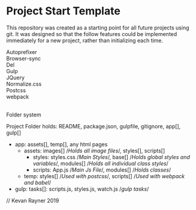 # Project Start Template

This repository was created as a starting point for all future projects using git.
It was designed so that the follow features could be implemented immediately for a new project, rather than initializing each time.

Autoprefixer <br>
Browser-sync <br>
Del <br>
Gulp <br>
JQuery <br>
Normalize.css <br>
Postcss <br>
webpack <br>
<br>

Folder system

Project Folder holds: README, package.json, gulpfile, gitignore, app[], gulp[] <br>
 - app: assets[], temp[], any html pages <br>
    - assets: images[] /*Holds all image files*/, styles[], scripts[] <br>
       - styles: styles.css /*Main Styles*/, base[] /*Holds global styles 
       and variables*/, modules[] /*Holds all individual class styles*/ <br>
       - scripts: App.js /*Main Js File*/, modules[] /*Holds classes*/ <br>
    - temp: styles[] /*Used with postcss*/, scripts[] /*Used with webpack and babel*/ <br>
 - gulp: tasks[]: scripts.js, styles.js, watch.js /*gulp tasks*/ <br>


// Kevan Rayner 2019
